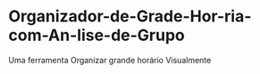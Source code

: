 # Organizador-de-Grade-Hor-ria-com-An-lise-de-Grupo
Uma ferramenta Organizar grande horário Visualmente
